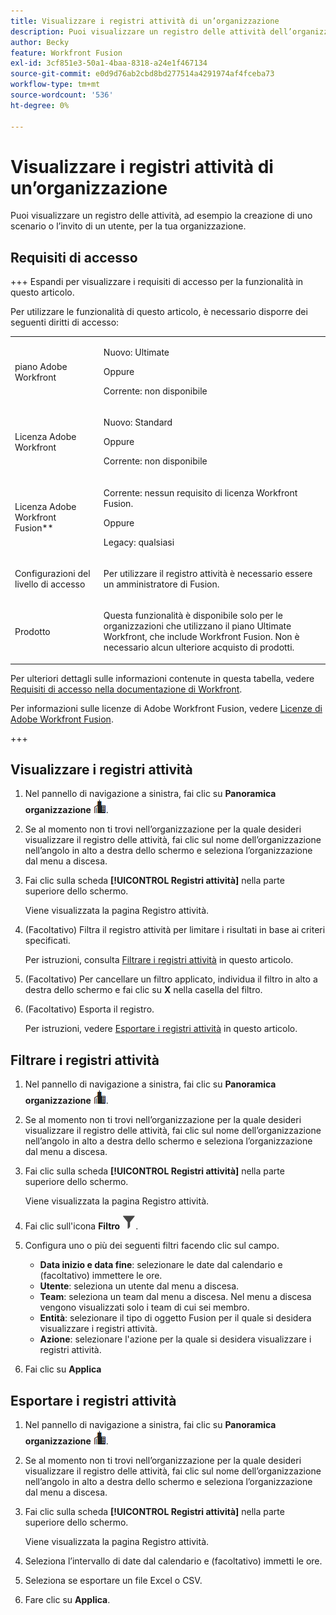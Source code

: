 ```yaml
---
title: Visualizzare i registri attività di un’organizzazione
description: Puoi visualizzare un registro delle attività dell’organizzazione, ad esempio la creazione o l’attivazione di uno scenario.
author: Becky
feature: Workfront Fusion
exl-id: 3cf851e3-50a1-4baa-8318-a24e1f467134
source-git-commit: e0d9d76ab2cbd8bd277514a4291974af4fceba73
workflow-type: tm+mt
source-wordcount: '536'
ht-degree: 0%

---
```


# Visualizzare i registri attività di un’organizzazione

Puoi visualizzare un registro delle attività, ad esempio la creazione di uno scenario o l’invito di un utente, per la tua organizzazione.

## Requisiti di accesso

+++ Espandi per visualizzare i requisiti di accesso per la funzionalità in questo articolo.

Per utilizzare le funzionalità di questo articolo, è necessario disporre dei seguenti diritti di accesso:

<table style="table-layout:auto">
 <col> 
 <col> 
 <tbody> 
  <tr> 
   <td role="rowheader">piano Adobe Workfront</td>
   <td> <p>Nuovo: Ultimate</p> <p>Oppure</p> <p>Corrente: non disponibile</p></td> 
  </tr> 
  <tr data-mc-conditions=""> 
   <td role="rowheader">Licenza Adobe Workfront</td> 
   <td> <p>Nuovo: Standard</p><p>Oppure</p><p>Corrente: non disponibile</p> </td> 
  </tr> 
  <tr> 
   <td role="rowheader">Licenza Adobe Workfront Fusion**</td> 
   <td>
   <p>Corrente: nessun requisito di licenza Workfront Fusion.</p>
   <p>Oppure</p>
   <p>Legacy: qualsiasi </p>
   </td> 
  </tr> 
   <tr> 
   <td role="rowheader">Configurazioni del livello di accesso</td> 
   <td> <p>Per utilizzare il registro attività è necessario essere un amministratore di Fusion.</p></td> 
  </tr> 
  <tr> 
   <td role="rowheader">Prodotto</td> 
   <td>
   <p>Questa funzionalità è disponibile solo per le organizzazioni che utilizzano il piano Ultimate Workfront, che include Workfront Fusion. Non è necessario alcun ulteriore acquisto di prodotti.</p>
   </td> 
  </tr>
 </tbody> 
</table>

Per ulteriori dettagli sulle informazioni contenute in questa tabella, vedere [Requisiti di accesso nella documentazione di Workfront](/help/workfront-fusion/references/licenses-and-roles/access-level-requirements-in-documentation.md).

Per informazioni sulle licenze di Adobe Workfront Fusion, vedere [Licenze di Adobe Workfront Fusion](/help/workfront-fusion/set-up-and-manage-workfront-fusion/licensing-operations-overview/license-automation-vs-integration.md).

+++



## Visualizzare i registri attività

1. Nel pannello di navigazione a sinistra, fai clic su **Panoramica organizzazione** ![Icona Panoramica organizzazione](assets/org-overview-icon.png).
1. Se al momento non ti trovi nell’organizzazione per la quale desideri visualizzare il registro delle attività, fai clic sul nome dell’organizzazione nell’angolo in alto a destra dello schermo e seleziona l’organizzazione dal menu a discesa.
1. Fai clic sulla scheda **[!UICONTROL Registri attività]** nella parte superiore dello schermo.

   Viene visualizzata la pagina Registro attività.
1. (Facoltativo) Filtra il registro attività per limitare i risultati in base ai criteri specificati.

   Per istruzioni, consulta [Filtrare i registri attività](#filter-the-activity-logs) in questo articolo.
1. (Facoltativo) Per cancellare un filtro applicato, individua il filtro in alto a destra dello schermo e fai clic su **X** nella casella del filtro.
1. (Facoltativo) Esporta il registro.

   Per istruzioni, vedere [Esportare i registri attività](#export-the-activity-logs) in questo articolo.


## Filtrare i registri attività

1. Nel pannello di navigazione a sinistra, fai clic su **Panoramica organizzazione** ![Icona Panoramica organizzazione](assets/org-overview-icon.png).
1. Se al momento non ti trovi nell’organizzazione per la quale desideri visualizzare il registro delle attività, fai clic sul nome dell’organizzazione nell’angolo in alto a destra dello schermo e seleziona l’organizzazione dal menu a discesa.
1. Fai clic sulla scheda **[!UICONTROL Registri attività]** nella parte superiore dello schermo.

   Viene visualizzata la pagina Registro attività.
1. Fai clic sull&#39;icona **Filtro** ![Filtro](assets/filter-activity-log.png).
1. Configura uno o più dei seguenti filtri facendo clic sul campo.

   * **Data inizio e data fine**: selezionare le date dal calendario e (facoltativo) immettere le ore.
   * **Utente**: seleziona un utente dal menu a discesa.
   * **Team**: seleziona un team dal menu a discesa. Nel menu a discesa vengono visualizzati solo i team di cui sei membro.
   * **Entità**: selezionare il tipo di oggetto Fusion per il quale si desidera visualizzare i registri attività.
   * **Azione**: selezionare l&#39;azione per la quale si desidera visualizzare i registri attività.

1. Fai clic su **Applica**

## Esportare i registri attività

1. Nel pannello di navigazione a sinistra, fai clic su **Panoramica organizzazione** ![Icona Panoramica organizzazione](assets/org-overview-icon.png).
1. Se al momento non ti trovi nell’organizzazione per la quale desideri visualizzare il registro delle attività, fai clic sul nome dell’organizzazione nell’angolo in alto a destra dello schermo e seleziona l’organizzazione dal menu a discesa.
1. Fai clic sulla scheda **[!UICONTROL Registri attività]** nella parte superiore dello schermo.

   Viene visualizzata la pagina Registro attività.
1. Seleziona l’intervallo di date dal calendario e (facoltativo) immetti le ore.
1. Seleziona se esportare un file Excel o CSV.
1. Fare clic su **Applica**.
